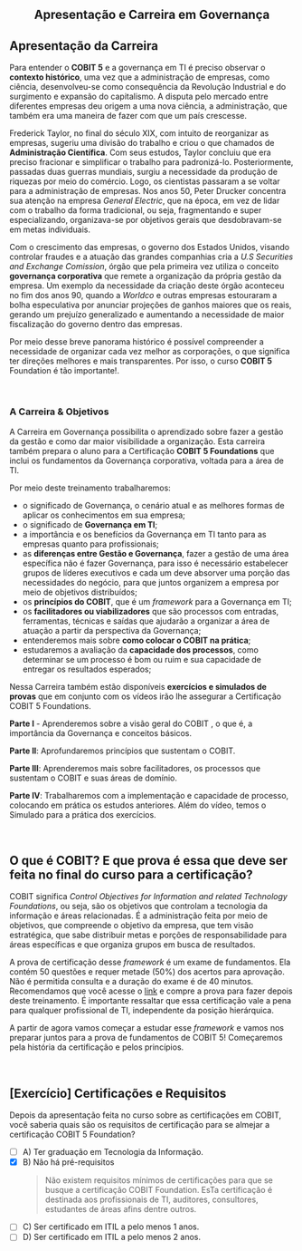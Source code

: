 <div align="center">

  ## Apresentação e Carreira em Governança

</div>

## Apresentação da Carreira

Para entender o **COBIT 5** e a governança em TI é preciso observar o **contexto histórico**, uma vez que a administração de empresas, como ciência, desenvolveu-se como consequência da Revolução Industrial e do surgimento e expansão do capitalismo. A disputa pelo mercado entre diferentes empresas deu origem a uma nova ciência, a administração, que também era uma maneira de fazer com que um país crescesse.

Frederick Taylor, no final do século XIX, com intuito de reorganizar as empresas, sugeriu uma divisão do trabalho e criou o que chamados de **Administração Científica**. Com seus estudos, Taylor concluiu que era preciso fracionar e simplificar o trabalho para padronizá-lo. Posteriormente, passadas duas guerras mundiais, surgiu a necessidade da produção de riquezas por meio do comércio. Logo, os cientistas passaram a se voltar para a administração de empresas. Nos anos 50, Peter Drucker concentra sua atenção na empresa *General Electric*, que na época, em vez de lidar com o trabalho da forma tradicional, ou seja, fragmentando e super especializando, organizava-se por objetivos gerais que desdobravam-se em metas individuais.

Com o crescimento das empresas, o governo dos Estados Unidos, visando controlar fraudes e a atuação das grandes companhias cria a *U.S Securities and Exchange Comission*, órgão que pela primeira vez utiliza o conceito **governança corporativa** que remete a organização da própria gestão da empresa. Um exemplo da necessidade da criação deste órgão aconteceu no fim dos anos 90, quando a *Worldco*  e outras empresas estouraram a bolha especulativa por anunciar projeções de ganhos maiores que os reais, gerando um prejuízo generalizado e aumentando a necessidade de maior fiscalização do governo dentro das empresas.

Por meio desse breve panorama histórico é possível compreender a necessidade de organizar cada vez melhor as corporações, o que significa ter direções melhores e mais transparentes. Por isso, o curso **COBIT 5** Foundation é tão importante!.

<br>

### A Carreira & Objetivos

A Carreira em Governança possibilita o aprendizado sobre fazer a gestão da gestão e como dar maior visibilidade a organização. Esta carreira também prepara o aluno para a Certificação **COBIT 5 Foundations** que inclui os fundamentos da Governança corporativa, voltada para a área de TI. 

Por meio deste treinamento trabalharemos:

- o significado de Governança, o cenário atual e as melhores formas de aplicar os conhecimentos em sua empresa; 
- o significado de **Governança em TI**;
- a importância e os benefícios da Governança em TI tanto para as empresas quanto para profissionais; 
- as **diferenças entre Gestão e Governança**, fazer a gestão de uma área específica não é fazer Governança, para isso é necessário estabelecer grupos de líderes executivos e cada um deve absorver uma porção das necessidades do negócio, para que juntos organizem a empresa por meio de objetivos distribuídos; 
- os **princípios do COBIT**, que é um *framework* para a Governança em TI; 
- os **facilitadores ou viabilizadores** que são processos com entradas, ferramentas, técnicas e saídas que ajudarão a organizar a área de atuação a partir da perspectiva da Governança; 
- entenderemos mais sobre **como colocar o COBIT na prática**; 
- estudaremos a avaliação da **capacidade dos processos**, como determinar se um processo é bom ou ruim e sua capacidade de entregar os resultados esperados; 

Nessa Carreira também estão disponíveis **exercícios e simulados de provas** que em conjunto com os vídeos irão lhe assegurar a Certificação COBIT 5 Foundations.

**Parte I** - Aprenderemos sobre a visão geral do COBIT , o que é, a importância da Governança e conceitos básicos. 

**Parte II**: Aprofundaremos princípios que sustentam o COBIT. 

**Parte III**: Aprenderemos mais sobre facilitadores, os processos que sustentam o COBIT e suas áreas de domínio.

 **Parte IV**: Trabalharemos com a implementação e capacidade de processo, colocando em prática os estudos anteriores. Além do vídeo, temos o Simulado para a prática dos exercícios.

 <br>

## O que é COBIT? E que prova é essa que deve ser feita no final do curso para a certificação?

COBIT significa *Control Objectives for Information and related Technology Foundations*, ou seja, são os objetivos que controlam a tecnologia da informação e áreas relacionadas. É a administração feita por meio de objetivos, que compreende o objetivo da empresa, que tem visão estratégica, que sabe distribuir metas e porções de responsabilidade para áreas específicas e que organiza grupos em busca de resultados.

A prova de certificação desse *framework* é um exame de fundamentos. Ela contém 50 questões e requer metade (50%) dos acertos para aprovação. Não é permitida consulta e a duração do exame é de 40 minutos. Recomendamos que você acesse o [link](http://www.apmg-international.com/br/qualificao/cobit5/cobit-online-exams-br.aspx) e compre a prova para fazer depois deste treinamento. É importante ressaltar que essa certificação vale a pena para qualquer profissional de TI, independente da posição hierárquica.

A partir de agora vamos começar a estudar esse *framework* e vamos nos preparar juntos para a prova de fundamentos de COBIT 5! Começaremos pela história da certificação e pelos princípios. 

<br>

## [Exercício] Certificações e Requisitos

Depois da apresentação feita no curso sobre as certificações em COBIT, você saberia quais são os requisitos de certificação para se almejar a certificação COBIT 5 Foundation?

- [ ] A) Ter graduação em Tecnologia da Informação.
- [x] B) Não há pré-requisitos
  > Não existem requisitos mínimos de certificações para que se busque a certificação COBIT Foundation. EsTa certificação é destinada aos profissionais de TI, auditores, consultores, estudantes de áreas afins dentre outros.
- [ ] C) Ser certificado em ITIL a pelo menos 1 anos.
- [ ] D) Ser certificado em ITIL a pelo menos 2 anos.